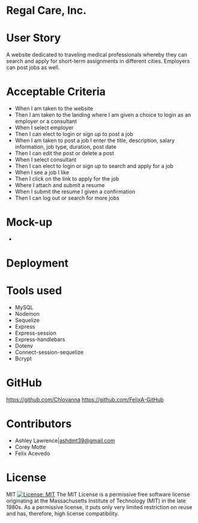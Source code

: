 # Regal Care, Inc.

# User Story

A website dedicated to traveling medical professionals whereby they can search and apply for short-term assignments in different cities. Employers can post jobs as well.

# Acceptable Criteria

- When I am taken to the website
- Then I am taken to the landing where I am given a choice to login as an employer or a consultant
- When I select employer
- Then I can elect to login or sign up to post a job
- When I am taken to post a job I enter the title, description, salary information, job type, duration, post date
- Then I can edit the post or delete a post
- When I select consultant
- Then I can elect to login or sign up to search and apply for a job
- When I see a job I like
- Then I click on the link to apply for the job
- Where I attach and submit a resume
- When I submit the resume I given a confirmation
- Then I can log out or search for more jobs

# Mock-up

-

# Deployment

# Tools used

- MySQL
- Nodemon
- Sequelize
- Express
- Express-session
- Express-handlebars
- Dotenv
- Connect-session-sequelize
- Bcrypt

# GitHub

https://github.com/Chlovanna
https://github.com/FelixA-GitHub

# Contributors

- Ashley Lawrence|ashdmt39@gmail.com
- Corey Motte
- Felix Acevedo

# License

MIT
[![License: MIT](https://img.shields.io/badge/License-MIT-yellow.svg)](https://opensource.org/licenses/MIT)
The MIT License is a permissive free software license originating at the Massachusetts Institute of Technology (MIT) in the late 1980s. As a permissive license, it puts only very limited restriction on reuse and has, therefore, high license compatibility.
